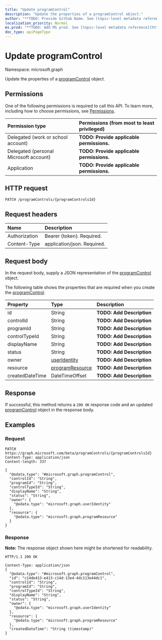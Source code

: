```yaml
---
title: "Update programControl"
description: "Update the properties of a programControl object."
author: "**TODO: Provide Github Name. See [topic-level metadata reference](https://msgo.azurewebsites.net/add/document/guidelines/metadata.html#topic-level-metadata)**"
localization_priority: Normal
ms.prod: "**TODO: Add MS prod. See [topic-level metadata reference](https://msgo.azurewebsites.net/add/document/guidelines/metadata.html#topic-level-metadata)**"
doc_type: apiPageType
---
```


# Update programControl
Namespace: microsoft.graph

Update the properties of a [programControl](../resources/programcontrol.md) object.

## Permissions
One of the following permissions is required to call this API. To learn more, including how to choose permissions, see [Permissions](/graph/permissions-reference).

|Permission type|Permissions (from most to least privileged)|
|:---|:---|
|Delegated (work or school account)|**TODO: Provide applicable permissions.**|
|Delegated (personal Microsoft account)|**TODO: Provide applicable permissions.**|
|Application|**TODO: Provide applicable permissions.**|

## HTTP request

<!-- {
  "blockType": "ignored"
}
-->
``` http
PATCH /programControls/{programControlsId}
```

## Request headers
|Name|Description|
|:---|:---|
|Authorization|Bearer {token}. Required.|
|Content-Type|application/json. Required.|

## Request body
In the request body, supply a JSON representation of the [programControl](../resources/programcontrol.md) object.

The following table shows the properties that are required when you create the [programControl](../resources/programcontrol.md).

|Property|Type|Description|
|:---|:---|:---|
|id|String|**TODO: Add Description**|
|controlId|String|**TODO: Add Description**|
|programId|String|**TODO: Add Description**|
|controlTypeId|String|**TODO: Add Description**|
|displayName|String|**TODO: Add Description**|
|status|String|**TODO: Add Description**|
|owner|[userIdentity](../resources/useridentity.md)|**TODO: Add Description**|
|resource|[programResource](../resources/programresource.md)|**TODO: Add Description**|
|createdDateTime|DateTimeOffset|**TODO: Add Description**|



## Response

If successful, this method returns a `200 OK` response code and an updated [programControl](../resources/programcontrol.md) object in the response body.

## Examples

### Request
<!-- {
  "blockType": "request",
  "name": "update_programcontrol"
}
-->
``` http
PATCH https://graph.microsoft.com/beta/programControls/{programControlsId}
Content-Type: application/json
Content-length: 337

{
  "@odata.type": "#microsoft.graph.programControl",
  "controlId": "String",
  "programId": "String",
  "controlTypeId": "String",
  "displayName": "String",
  "status": "String",
  "owner": {
    "@odata.type": "microsoft.graph.userIdentity"
  },
  "resource": {
    "@odata.type": "microsoft.graph.programResource"
  }
}
```


### Response
**Note:** The response object shown here might be shortened for readability.
<!-- {
  "blockType": "response",
  "truncated": true
}
-->
``` http
HTTP/1.1 200 OK

Content-Type: application/json
{
  "@odata.type": "#microsoft.graph.programControl",
  "id": "c14de413-e413-c14d-13e4-4dc113e44dc1",
  "controlId": "String",
  "programId": "String",
  "controlTypeId": "String",
  "displayName": "String",
  "status": "String",
  "owner": {
    "@odata.type": "microsoft.graph.userIdentity"
  },
  "resource": {
    "@odata.type": "microsoft.graph.programResource"
  },
  "createdDateTime": "String (timestamp)"
}
```


